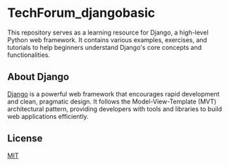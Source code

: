 # TechForum_djangobasic

This repository serves as a learning resource for Django, a high-level Python web framework. It contains various examples, exercises, and tutorials to help beginners understand Django's core concepts and functionalities.

## About Django
[Django](https://www.djangoproject.com/) is a powerful web framework that encourages rapid development and clean, pragmatic design. It follows the Model-View-Template (MVT) architectural pattern, providing developers with tools and libraries to build web applications efficiently.

## License

[MIT](https://choosealicense.com/licenses/mit/)